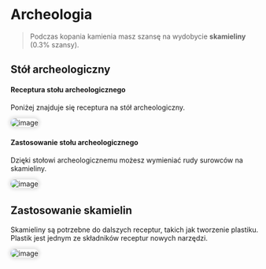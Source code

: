 <style>
img:not(.medium-zoom-image--opened):not(.navbar-link-icon) {
    max-width: 750px; /* Maksymalna szerokość */
    max-height: 500px; /* Maksymalna wysokość */
    width: auto; /* Automatyczna szerokość */
    height: auto; /* Automatyczna wysokość */
    object-fit: contain; /* Dopasowanie bez przycinania */
    margin: 0 8px 4px 0;
    box-shadow: 0 0 6px 4px rgba(0, 0, 0, .1);
    border-radius: 10px;
}
</style>

# Archeologia

> Podczas kopania kamienia masz szansę na wydobycie **skamieliny** (0.3% szansy).

## Stół archeologiczny

#### Receptura stołu archeologicznego

Poniżej znajduje się receptura na stół archeologiczny.

![image](/pages/images/archaeology/archaeology-3.webp)

#### Zastosowanie stołu archeologicznego

Dzięki stołowi archeologicznemu możesz wymieniać rudy surowców na skamieliny.

![image](/pages/images/archaeology/archaeology-1.webp)

## Zastosowanie skamielin

Skamieliny są potrzebne do dalszych receptur, takich jak tworzenie plastiku. Plastik jest jednym ze składników receptur nowych narzędzi.

![image](/pages/images/archaeology/archaeology-2.webp)